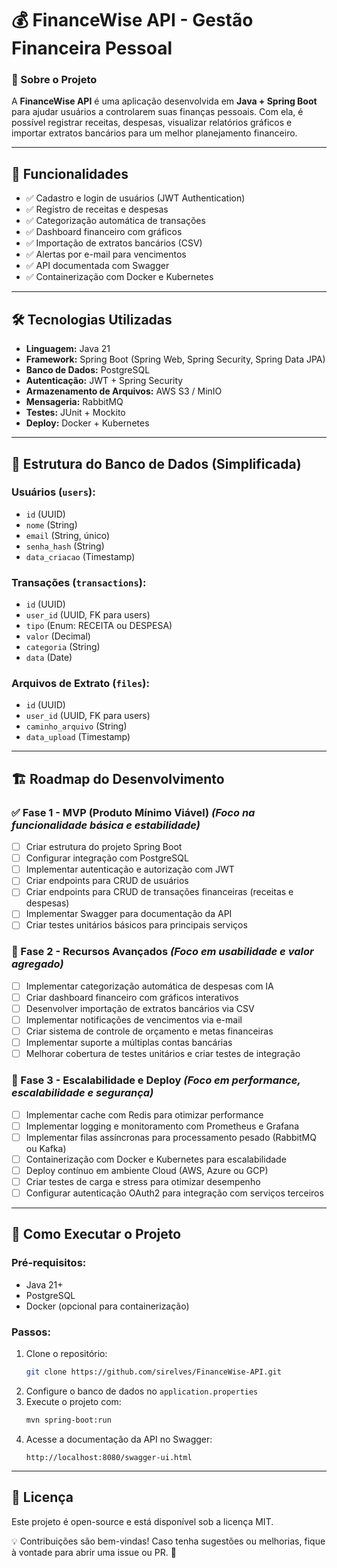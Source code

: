 # 💰 FinanceWise API - Gestão Financeira Pessoal

### 🚀 Sobre o Projeto
A **FinanceWise API** é uma aplicação desenvolvida em **Java + Spring Boot** para ajudar usuários a controlarem suas finanças pessoais. Com ela, é possível registrar receitas, despesas, visualizar relatórios gráficos e importar extratos bancários para um melhor planejamento financeiro.

---

## 📌 Funcionalidades

- ✅ Cadastro e login de usuários (JWT Authentication)
- ✅ Registro de receitas e despesas
- ✅ Categorização automática de transações
- ✅ Dashboard financeiro com gráficos
- ✅ Importação de extratos bancários (CSV)
- ✅ Alertas por e-mail para vencimentos
- ✅ API documentada com Swagger
- ✅ Containerização com Docker e Kubernetes

---

## 🛠️ Tecnologias Utilizadas

- **Linguagem:** Java 21
- **Framework:** Spring Boot (Spring Web, Spring Security, Spring Data JPA)
- **Banco de Dados:** PostgreSQL
- **Autenticação:** JWT + Spring Security
- **Armazenamento de Arquivos:** AWS S3 / MinIO
- **Mensageria:** RabbitMQ
- **Testes:** JUnit + Mockito
- **Deploy:** Docker + Kubernetes

---

## 🎯 Estrutura do Banco de Dados (Simplificada)

### **Usuários (`users`):**
- `id` (UUID)
- `nome` (String)
- `email` (String, único)
- `senha_hash` (String)
- `data_criacao` (Timestamp)

### **Transações (`transactions`):**
- `id` (UUID)
- `user_id` (UUID, FK para users)
- `tipo` (Enum: RECEITA ou DESPESA)
- `valor` (Decimal)
- `categoria` (String)
- `data` (Date)

### **Arquivos de Extrato (`files`):**
- `id` (UUID)
- `user_id` (UUID, FK para users)
- `caminho_arquivo` (String)
- `data_upload` (Timestamp)

---

## 🏗️ Roadmap do Desenvolvimento

### **✅ Fase 1 - MVP (Produto Mínimo Viável)** *(Foco na funcionalidade básica e estabilidade)*
- [ ] Criar estrutura do projeto Spring Boot
- [ ] Configurar integração com PostgreSQL
- [ ] Implementar autenticação e autorização com JWT
- [ ] Criar endpoints para CRUD de usuários
- [ ] Criar endpoints para CRUD de transações financeiras (receitas e despesas)
- [ ] Implementar Swagger para documentação da API
- [ ] Criar testes unitários básicos para principais serviços

### **🔄 Fase 2 - Recursos Avançados** *(Foco em usabilidade e valor agregado)*
- [ ] Implementar categorização automática de despesas com IA
- [ ] Criar dashboard financeiro com gráficos interativos
- [ ] Desenvolver importação de extratos bancários via CSV
- [ ] Implementar notificações de vencimentos via e-mail
- [ ] Criar sistema de controle de orçamento e metas financeiras
- [ ] Implementar suporte a múltiplas contas bancárias
- [ ] Melhorar cobertura de testes unitários e criar testes de integração

### **🚀 Fase 3 - Escalabilidade e Deploy** *(Foco em performance, escalabilidade e segurança)*
- [ ] Implementar cache com Redis para otimizar performance
- [ ] Implementar logging e monitoramento com Prometheus e Grafana
- [ ] Implementar filas assíncronas para processamento pesado (RabbitMQ ou Kafka)
- [ ] Containerização com Docker e Kubernetes para escalabilidade
- [ ] Deploy contínuo em ambiente Cloud (AWS, Azure ou GCP)
- [ ] Criar testes de carga e stress para otimizar desempenho
- [ ] Configurar autenticação OAuth2 para integração com serviços terceiros

---

## 🏁 Como Executar o Projeto

### Pré-requisitos:
- Java 21+
- PostgreSQL
- Docker (opcional para containerização)

### Passos:
1. Clone o repositório:
   ```sh
   git clone https://github.com/sirelves/FinanceWise-API.git
   ```
2. Configure o banco de dados no `application.properties`
3. Execute o projeto com:
   ```sh
   mvn spring-boot:run
   ```
4. Acesse a documentação da API no Swagger:
   ```
   http://localhost:8080/swagger-ui.html
   ```

---

## 📄 Licença
Este projeto é open-source e está disponível sob a licença MIT.

💡 Contribuições são bem-vindas! Caso tenha sugestões ou melhorias, fique à vontade para abrir uma issue ou PR. 🚀

